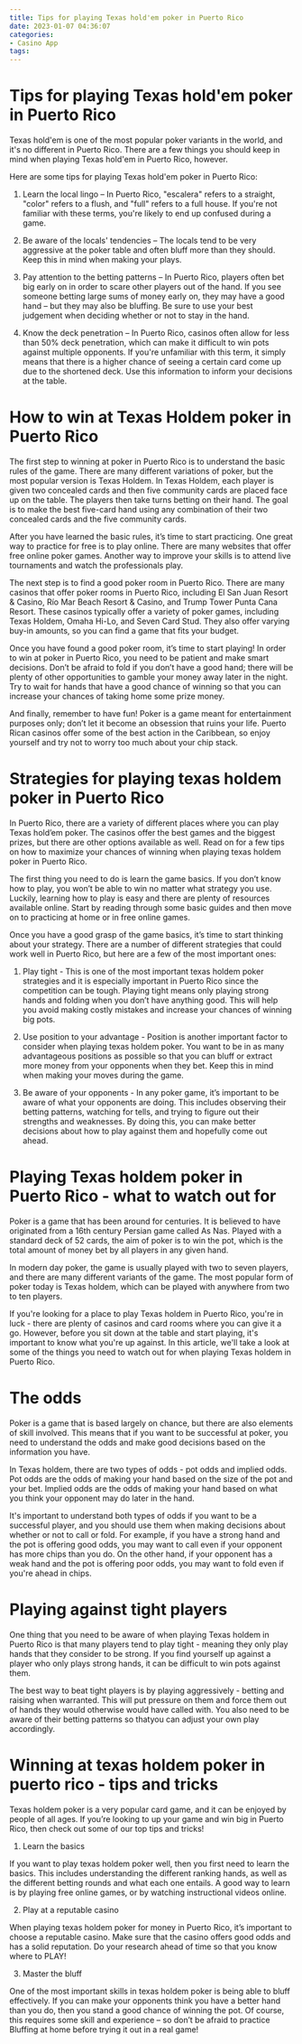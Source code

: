```yaml
---
title: Tips for playing Texas hold'em poker in Puerto Rico 
date: 2023-01-07 04:36:07
categories:
- Casino App
tags:
---
```



#  Tips for playing Texas hold'em poker in Puerto Rico 

Texas hold'em is one of the most popular poker variants in the world, and it's no different in Puerto Rico. There are a few things you should keep in mind when playing Texas hold'em in Puerto Rico, however.

Here are some tips for playing Texas hold'em poker in Puerto Rico:

1. Learn the local lingo – In Puerto Rico, "escalera" refers to a straight, "color" refers to a flush, and "full" refers to a full house. If you're not familiar with these terms, you're likely to end up confused during a game.

2. Be aware of the locals' tendencies – The locals tend to be very aggressive at the poker table and often bluff more than they should. Keep this in mind when making your plays.

3. Pay attention to the betting patterns – In Puerto Rico, players often bet big early on in order to scare other players out of the hand. If you see someone betting large sums of money early on, they may have a good hand – but they may also be bluffing. Be sure to use your best judgement when deciding whether or not to stay in the hand.

4. Know the deck penetration – In Puerto Rico, casinos often allow for less than 50% deck penetration, which can make it difficult to win pots against multiple opponents. If you're unfamiliar with this term, it simply means that there is a higher chance of seeing a certain card come up due to the shortened deck. Use this information to inform your decisions at the table.

#  How to win at Texas Holdem poker in Puerto Rico 

The first step to winning at poker in Puerto Rico is to understand the basic rules of the game. There are many different variations of poker, but the most popular version is Texas Holdem. In Texas Holdem, each player is given two concealed cards and then five community cards are placed face up on the table. The players then take turns betting on their hand. The goal is to make the best five-card hand using any combination of their two concealed cards and the five community cards.

After you have learned the basic rules, it’s time to start practicing. One great way to practice for free is to play online. There are many websites that offer free online poker games. Another way to improve your skills is to attend live tournaments and watch the professionals play.

The next step is to find a good poker room in Puerto Rico. There are many casinos that offer poker rooms in Puerto Rico, including El San Juan Resort & Casino, Río Mar Beach Resort & Casino, and Trump Tower Punta Cana Resort. These casinos typically offer a variety of poker games, including Texas Holdem, Omaha Hi-Lo, and Seven Card Stud. They also offer varying buy-in amounts, so you can find a game that fits your budget.

Once you have found a good poker room, it’s time to start playing! In order to win at poker in Puerto Rico, you need to be patient and make smart decisions. Don’t be afraid to fold if you don’t have a good hand; there will be plenty of other opportunities to gamble your money away later in the night. Try to wait for hands that have a good chance of winning so that you can increase your chances of taking home some prize money.

And finally, remember to have fun! Poker is a game meant for entertainment purposes only; don’t let it become an obsession that ruins your life. Puerto Rican casinos offer some of the best action in the Caribbean, so enjoy yourself and try not to worry too much about your chip stack.

#  Strategies for playing texas holdem poker in Puerto Rico 

In Puerto Rico, there are a variety of different places where you can play Texas hold’em poker. The casinos offer the best games and the biggest prizes, but there are other options available as well. Read on for a few tips on how to maximize your chances of winning when playing texas holdem poker in Puerto Rico.

The first thing you need to do is learn the game basics. If you don’t know how to play, you won’t be able to win no matter what strategy you use. Luckily, learning how to play is easy and there are plenty of resources available online. Start by reading through some basic guides and then move on to practicing at home or in free online games.

Once you have a good grasp of the game basics, it’s time to start thinking about your strategy. There are a number of different strategies that could work well in Puerto Rico, but here are a few of the most important ones:

1) Play tight - This is one of the most important texas holdem poker strategies and it is especially important in Puerto Rico since the competition can be tough. Playing tight means only playing strong hands and folding when you don’t have anything good. This will help you avoid making costly mistakes and increase your chances of winning big pots.

2) Use position to your advantage - Position is another important factor to consider when playing texas holdem poker. You want to be in as many advantageous positions as possible so that you can bluff or extract more money from your opponents when they bet. Keep this in mind when making your moves during the game.

3) Be aware of your opponents - In any poker game, it’s important to be aware of what your opponents are doing. This includes observing their betting patterns, watching for tells, and trying to figure out their strengths and weaknesses. By doing this, you can make better decisions about how to play against them and hopefully come out ahead.

#  Playing Texas holdem poker in Puerto Rico - what to watch out for 

Poker is a game that has been around for centuries. It is believed to have originated from a 16th century Persian game called As Nas. Played with a standard deck of 52 cards, the aim of poker is to win the pot, which is the total amount of money bet by all players in any given hand.

In modern day poker, the game is usually played with two to seven players, and there are many different variants of the game. The most popular form of poker today is Texas holdem, which can be played with anywhere from two to ten players.

If you're looking for a place to play Texas holdem in Puerto Rico, you're in luck - there are plenty of casinos and card rooms where you can give it a go. However, before you sit down at the table and start playing, it's important to know what you're up against. In this article, we'll take a look at some of the things you need to watch out for when playing Texas holdem in Puerto Rico.

# The odds
Poker is a game that is based largely on chance, but there are also elements of skill involved. This means that if you want to be successful at poker, you need to understand the odds and make good decisions based on the information you have.

In Texas holdem, there are two types of odds - pot odds and implied odds. Pot odds are the odds of making your hand based on the size of the pot and your bet. Implied odds are the odds of making your hand based on what you think your opponent may do later in the hand.

It's important to understand both types of odds if you want to be a successful player, and you should use them when making decisions about whether or not to call or fold. For example, if you have a strong hand and the pot is offering good odds, you may want to call even if your opponent has more chips than you do. On the other hand, if your opponent has a weak hand and the pot is offering poor odds, you may want to fold even if you're ahead in chips.

# Playing against tight players 
One thing that you need to be aware of when playing Texas holdem in Puerto Rico is that many players tend to play tight - meaning they only play hands that they consider to be strong. If you find yourself up against a player who only plays strong hands, it can be difficult to win pots against them.

The best way to beat tight players is by playing aggressively - betting and raising when warranted. This will put pressure on them and force them out of hands they would otherwise would have called with. You also need to be aware of their betting patterns so thatyou can adjust your own play accordingly.

#  Winning at texas holdem poker in puerto rico - tips and tricks

Texas holdem poker is a very popular card game, and it can be enjoyed by people of all ages. If you’re looking to up your game and win big in Puerto Rico, then check out some of our top tips and tricks!

1. Learn the basics

If you want to play texas holdem poker well, then you first need to learn the basics. This includes understanding the different ranking hands, as well as the different betting rounds and what each one entails. A good way to learn is by playing free online games, or by watching instructional videos online.

2. Play at a reputable casino

When playing texas holdem poker for money in Puerto Rico, it’s important to choose a reputable casino. Make sure that the casino offers good odds and has a solid reputation. Do your research ahead of time so that you know where to PLAY!

3. Master the bluff

One of the most important skills in texas holdem poker is being able to bluff effectively. If you can make your opponents think you have a better hand than you do, then you stand a good chance of winning the pot. Of course, this requires some skill and experience – so don’t be afraid to practice Bluffing at home before trying it out in a real game!